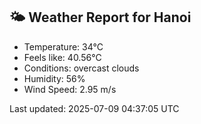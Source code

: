 <!-- WEATHER-START -->
## 🌤 Weather Report for Hanoi

- Temperature: 34°C
- Feels like: 40.56°C
- Conditions: overcast clouds
- Humidity: 56%
- Wind Speed: 2.95 m/s

Last updated: 2025-07-09 04:37:05 UTC
<!-- WEATHER-END -->
